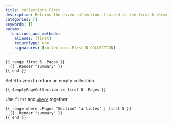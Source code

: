```yaml
---
title: collections.First
description: Returns the given collection, limited to the first N elements.
categories: []
keywords: []
params:
  functions_and_methods:
    aliases: [first]
    returnType: any
    signatures: [collections.First N COLLECTION]
---
```


```go-html-template
{{ range first 5 .Pages }}
  {{ .Render "summary" }}
{{ end }}
```

Set `N` to zero to return an empty collection.

```go-html-template
{{ $emptyPageCollection := first 0 .Pages }}
```

Use `first` and [`where`][] together.

```go-html-template
{{ range where .Pages "Section" "articles" | first 5 }}
  {{ .Render "summary" }}
{{ end }}
```

[`where`]: /docs/reference/functions/collections/where/
